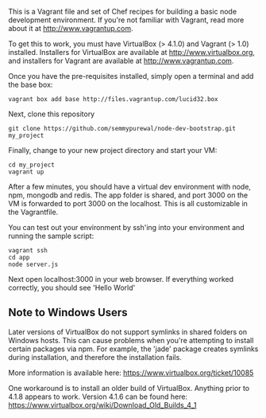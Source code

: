 This is a Vagrant file and set of Chef recipes for building a basic node development environment.
If you're not familiar with Vagrant, read more about it at http://www.vagrantup.com.

To get this to work, you must have VirtualBox (> 4.1.0) and Vagrant (> 1.0) installed. Installers
for VirtualBox are available at http://www.virtualbox.org, and installers for Vagrant are available
at http://www.vagrantup.com.

Once you have the pre-requisites installed, simply open a terminal and add the base box:

    vagrant box add base http://files.vagrantup.com/lucid32.box

Next, clone this repository 

    git clone https://github.com/semmypurewal/node-dev-bootstrap.git my_project

Finally, change to your new project directory and start your VM:

    cd my_project
    vagrant up

After a few minutes, you should have a virtual dev environment with node, npm, mongodb and redis.
The app folder is shared, and port 3000 on the VM is forwarded to port 3000 on the localhost. This
is all customizable in the Vagrantfile.

You can test out your environment by ssh'ing into your environment and running the sample script:

    vagrant ssh
    cd app
    node server.js

Next open localhost:3000 in your web browser. If everything worked correctly, you should see
'Hello World'

## Note to Windows Users

Later versions of VirtualBox do not support symlinks in shared folders on Windows hosts.
This can cause problems when you're attempting to install certain packages via npm. For
example, the 'jade' package creates symlinks during installation, and therefore the
installation fails.

More information is available here: https://www.virtualbox.org/ticket/10085

One workaround is to install an older build of VirtualBox. Anything prior to
4.1.8 appears to work. Version 4.1.6 can be found here: 
https://www.virtualbox.org/wiki/Download_Old_Builds_4_1




